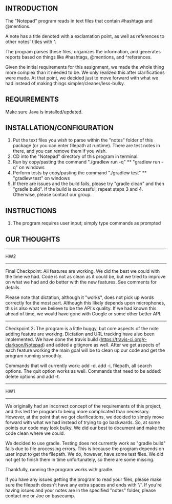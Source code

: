 INTRODUCTION
------------
The "Notepad" program reads in text files that contain #hashtags and @mentions.

A note has a title denoted with a exclamation point, as well as references to other notes' titles with ^.

The program parses these files, organizes the information, and generates reports based on things like #hashtags, @mentions, and ^references.

Given the initial requirements for this assignment, we made the whole thing more complex than it needed to be. We only realized this after clarifications were made. At that point, we decided just to move forward with what we had instead of making things simpler/cleaner/less-bulky.

REQUIREMENTS
------------
Make sure Java is installed/updated.

INSTALLATION/CONFIGURATION
--------------------------
1. Put the text files you wish to parse within the "notes" folder of this package (or you can enter filepath at runtime). There are test notes in there, and you can remove them if you wish.
2. CD into the "Notepad" directory of this program in terminal.
3. Run by copy/pasting the command "./gradlew run -q"
    ** "gradlew run -q" on windows
4. Perform tests by copy/pasting the command "./gradlew test"
    ** "gradlew test" on windows
5. If there are issues and the build fails, please try "gradle clean" and then "gradle build". If the build is successful, repeat steps 3 and 4. Otherwise, please contact our group.

INSTRUCTIONS
------------
1. The program requires user input; simply type commands as prompted

OUR THOUGHTS
------------
***
HW2
***
Final Checkpoint: All features are working. We did the best we could with the time we had. Code is not as clean as it could be, but we tried to improve on what we had and do better with the new features. See comments for details.

Please note that dictation, although it "works", does not pick up words correctly for the most part. Although this likely depends upon microphones, this is also what we believe to be the API's quality. If we had known this ahead of time, we would have gone with Google or some other better API.

***

Checkpoint 2: The program is a little buggy, but core aspects of the note adding feature are working. Dictation and URL tracking have also been implemented. We have done the travis build (https://travis-ci.org/r-clarkson/Notepad) and added a gitignore as well. After we get aspects of each feature working the main goal will be to clean up our code and get the program running smoothly.

Commands that will currently work: add -d, add -i, filepath, all search options. The quit option works as well.
Commands that need to be added: delete options and add -t.

***
HW1
***
We originally had an incorrect concept of the requirements of this project, and this led the program to being more complicated than necessary. However, at the point that we got clarifications, we decided to simply move forward with what we had instead of trying to go backwards. So, at some points our code may look bulky. We did our best to document and make the code clean where we could.

We decided to use gradle. Testing does not currently work as "gradle build" fails due to file processing errors. This is because the program depends on user input to get the filepath. We do, however, have some test files. We did not get to finish them in time unfortunately, so there are some missing.

Thankfully, running the program works with gradle.

If you have any issues getting the program to read your files, please make sure the filepath doesn't have any extra spaces and ends with '/'. If you're having issues and your notes are in the specified "notes" folder, please contact me or Joe on basecamp.
